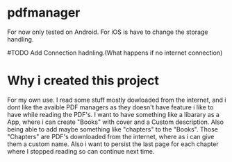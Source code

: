 # pdfmanager

For now only tested on Android. For iOS is have to change the storage handling.

#TODO
Add Connection hadnling.(What happens if no internet connection)


# Why i created this project

For my own use. I read some stuff mostly dowloaded from the internet, and i dont like the avaible PDF managers as they doesn't have feature i like to have while reading the PDF's. I want to have something like a libarary as a App, where i can create "Books" with cover and a Custom description. Also being able to add maybe something like "chapters" to the "Books". Those "Chapters" are PDF's downloaded from the internet, where as i can give them a custom name. Also i want to persist the last page for each chapter where I stopped reading so can continue next time.
